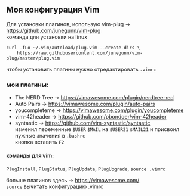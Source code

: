 ## Моя конфигурация Vim  
Для установки плагинов, использую vim-plug -> https://github.com/junegunn/vim-plug  
команда для установки на linux
```
curl -fLo ~/.vim/autoload/plug.vim --create-dirs \
    https://raw.githubusercontent.com/junegunn/vim-plug/master/plug.vim
```
чтобы установить плагины нужно отредактировать `.vimrc`  

### мои плагины:  
* The NERD Tree -> https://vimawesome.com/plugin/nerdtree-red  
* Auto Pairs -> https://vimawesome.com/plugin/auto-pairs  
* youcompleteme -> https://vimawesome.com/plugin/youcompleteme  
* vim-42header -> https://github.com/pbondoer/vim-42header  
* syntastic -> https://github.com/vim-syntastic/syntastic  
изменил переменные `$USER` `$MAIL` на `$USER21` `$MAIL21` и присвоил нужные значения в `.bashrc`  
кнопка вставить `F2`  
#### команды для vim:  
`PlugInstall`, `PlugStatus`, `PlugUpdate`, `PlugUpgrade`, `source .vimrc`  

больше плагинов здесь -> https://vimawesome.com/  
`source` вычитать конфигурацию .vimrc
